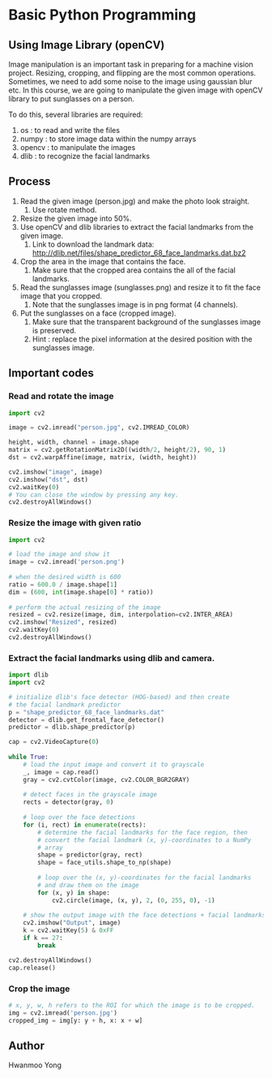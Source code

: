 # Basic Python Programming

## Using Image Library (openCV)

Image manipulation is an important task in preparing for a machine vision project. Resizing, cropping, and flipping are the most common operations. Sometimes, we need to add some noise to the image using gaussian blur etc. In this course, we are going to manipulate the given image with openCV library to put sunglasses on a person.

To do this, several libraries are required:

1. os : to read and write the files
2. numpy : to store image data within the numpy arrays
3. opencv : to manipulate the images
4. dlib : to recognize the facial landmarks

## Process

1. Read the given image (person.jpg) and make the photo look straight.
   1. Use rotate method.
2. Resize the given image into 50%.
3. Use openCV and dlib libraries to extract the facial landmarks from the given image.
   1. Link to download the landmark data:  http://dlib.net/files/shape_predictor_68_face_landmarks.dat.bz2
4. Crop the area in the image that contains the face.
   1. Make sure that the cropped area contains the all of the facial landmarks.
5. Read the sunglasses image (sunglasses.png) and resize it to fit the face image that you cropped.
   1. Note that the sunglasses image is in png format (4 channels).
6. Put the sunglasses on a face (cropped image).
   1. Make sure that the transparent background of the sunglasses image is preserved.
   2. Hint : replace the pixel information at the desired position with the sunglasses image.

## Important codes

### Read and rotate the image

```python
import cv2

image = cv2.imread("person.jpg", cv2.IMREAD_COLOR)

height, width, channel = image.shape
matrix = cv2.getRotationMatrix2D((width/2, height/2), 90, 1)
dst = cv2.warpAffine(image, matrix, (width, height))

cv2.imshow("image", image)
cv2.imshow("dst", dst)
cv2.waitKey(0)
# You can close the window by pressing any key.
cv2.destroyAllWindows()
```

### Resize the image with given ratio
```python
import cv2

# load the image and show it
image = cv2.imread('person.png')
 
# when the desired width is 600
ratio = 600.0 / image.shape[1]
dim = (600, int(image.shape[0] * ratio))
 
# perform the actual resizing of the image
resized = cv2.resize(image, dim, interpolation=cv2.INTER_AREA)
cv2.imshow("Resized", resized)
cv2.waitKey(0)
cv2.destroyAllWindows()
```

### Extract the facial landmarks using dlib and camera.
```python
import dlib
import cv2

# initialize dlib's face detector (HOG-based) and then create
# the facial landmark predictor
p = "shape_predictor_68_face_landmarks.dat"
detector = dlib.get_frontal_face_detector()
predictor = dlib.shape_predictor(p)

cap = cv2.VideoCapture(0)
 
while True:
    # load the input image and convert it to grayscale
    _, image = cap.read()
    gray = cv2.cvtColor(image, cv2.COLOR_BGR2GRAY)
        
    # detect faces in the grayscale image
    rects = detector(gray, 0)
    
    # loop over the face detections
    for (i, rect) in enumerate(rects):
        # determine the facial landmarks for the face region, then
        # convert the facial landmark (x, y)-coordinates to a NumPy
        # array
        shape = predictor(gray, rect)
        shape = face_utils.shape_to_np(shape)
    
        # loop over the (x, y)-coordinates for the facial landmarks
        # and draw them on the image
        for (x, y) in shape:
            cv2.circle(image, (x, y), 2, (0, 255, 0), -1)
    
    # show the output image with the face detections + facial landmarks
    cv2.imshow("Output", image)
    k = cv2.waitKey(5) & 0xFF
    if k == 27:
        break

cv2.destroyAllWindows()
cap.release()
```

### Crop the image
```python
# x, y, w, h refers to the ROI for which the image is to be cropped. 
img = cv2.imread('person.jpg') 
cropped_img = img[y: y + h, x: x + w]
```

## Author
Hwanmoo Yong